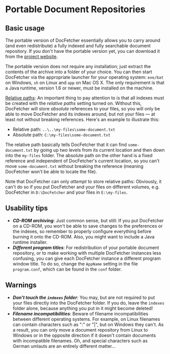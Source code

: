 Portable Document Repositories
==============================

Basic usage
-----------
The portable version of DocFetcher essentially allows you to carry around (and even redistribute) a fully indexed and fully searchable document repository. If you don't have the portable version yet, you can download it from the [project website](http://docfetcher.sourceforge.net/download.html).

The portable version does not require any installation; just extract the contents of the archive into a folder of your choice. You can then start DocFetcher via the appropriate launcher for your operating system: `exe/bat` on Windows, `sh` on Linux and `app` on Mac OS X. The only requirement is that a Java runtime, version 1.6 or newer, must be installed on the machine.

<u>Relative paths</u>: An important thing to pay attention to is that all indexes must be created with the *relative paths* setting turned on. Without this, DocFetcher will store *absolute* references to your files, so you will only be able to move DocFetcher and its indexes around, but not your files &mdash; at least not without breaking references. Here's an example to illustrate this:

* Relative path: `..\..\my-files\some-document.txt`
* Absolute path: `C:\my-files\some-document.txt`

The relative path basically tells DocFetcher that it can find `some-document.txt` by going up two levels from its current location and then down into the `my-files` folder. The absolute path on the other hand is a fixed reference and independent of DocFetcher's current location, so you can't move `some-document.txt` without breaking the reference (meaning DocFetcher won't be able to locate the file).

Note that DocFetcher can only *attempt* to store relative paths: Obviously, it can't do so if you put DocFetcher and your files on different volumes, e.g. DocFetcher in `D:\DocFetcher` and your files in `E:\my-files`.

Usability tips
--------------

* ***CD-ROM archiving***: Just common sense, but still: If you put DocFetcher on a CD-ROM, you won't be able to save changes to the preferences or the indexes, so remember to properly configure everything before burning it onto the CD-ROM. Also, you might want to include a Java runtime installer.
* ***Different program titles***: For redistribution of your portable document repository, or to make working with multiple DocFetcher instances less confusing, you can give each DocFetcher instance a different program window title. To do so, change the `AppName` setting in the file `program.conf`, which can be found in the `conf` folder.

Warnings
--------

* ***Don't touch the `indexes` folder***: You may, but are not required to put your files directly into the DocFetcher folder. If you do, leave the `indexes` folder alone, because anything you put in it might become deleted!
* ***Filename incompatibilities***: Beware of filename incompatibilities between different operating systems. For example, on Linux filenames can contain characters such as ":" or "|", but on Windows they can't. As a result, you can only move a document repository from Linux to Windows or in the opposite direction if it doesn't contain documents with incompatible filenames. Oh, and special characters such as German umlauts are an entirely different matter...

